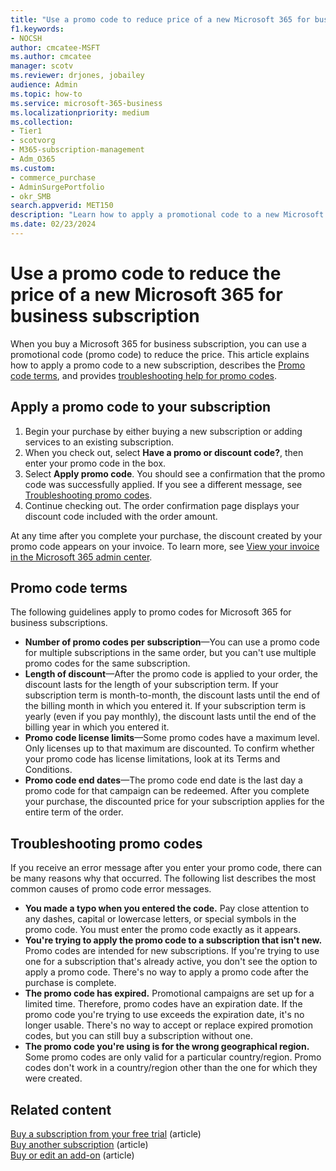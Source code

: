 ```yaml
---
title: "Use a promo code to reduce price of a new Microsoft 365 for business subscription"
f1.keywords:
- NOCSH
author: cmcatee-MSFT
ms.author: cmcatee
manager: scotv
ms.reviewer: drjones, jobailey
audience: Admin
ms.topic: how-to
ms.service: microsoft-365-business
ms.localizationpriority: medium
ms.collection: 
- Tier1
- scotvorg
- M365-subscription-management 
- Adm_O365
ms.custom: 
- commerce_purchase
- AdminSurgePortfolio
- okr_SMB
search.appverid: MET150
description: "Learn how to apply a promotional code to a new Microsoft 365 for business subscription to reduce the price, and how to troubleshoot promo code errors."
ms.date: 02/23/2024
---
```


# Use a promo code to reduce the price of a new Microsoft 365 for business subscription

When you buy a Microsoft 365 for business subscription, you can use a promotional code (promo code) to reduce the price. This article explains how to apply a promo code to a new subscription, describes the [Promo code terms](#promo-code-terms), and provides  [troubleshooting help for promo codes](#troubleshooting-promo-codes).
  
## Apply a promo code to your subscription

1. Begin your purchase by either buying a new subscription or adding services to an existing subscription.
2. When you check out, select **Have a promo or discount code?**, then enter your promo code in the box.
3. Select **Apply promo code**. You should see a confirmation that the promo code was successfully applied. If you see a different message, see [Troubleshooting promo codes](#troubleshooting-promo-codes).
4. Continue checking out. The order confirmation page displays your discount code included with the order amount.

At any time after you complete your purchase, the discount created by your promo code appears on your invoice. To learn more, see [View your invoice in the Microsoft 365 admin center](billing-and-payments/view-your-bill-or-invoice.md).
  
## Promo code terms

The following guidelines apply to promo codes for Microsoft 365 for business subscriptions.
  
- **Number of promo codes per subscription**&mdash;You can use a promo code for multiple subscriptions in the same order, but you can't use multiple promo codes for the same subscription.
- **Length of discount**&mdash;After the promo code is applied to your order, the discount lasts for the length of your subscription term. If your subscription term is month-to-month, the discount lasts until the end of the billing month in which you entered it. If your subscription term is yearly (even if you pay monthly), the discount lasts until the end of the billing year in which you entered it.
- **Promo code license limits**&mdash;Some promo codes have a maximum level. Only licenses up to that maximum are discounted. To confirm whether your promo code has license limitations, look at its Terms and Conditions.
- **Promo code end dates**&mdash;The promo code end date is the last day a promo code for that campaign can be redeemed. After you complete your purchase, the discounted price for your subscription applies for the entire term of the order.

## Troubleshooting promo codes

If you receive an error message after you enter your promo code, there can be many reasons why that occurred. The following list describes the most common causes of promo code error messages.
  
- **You made a typo when you entered the code.** Pay close attention to any dashes, capital or lowercase letters, or special symbols in the promo code. You must enter the promo code exactly as it appears.
- **You're trying to apply the promo code to a subscription that isn't new.** Promo codes are intended for new subscriptions. If you're trying to use one for a subscription that's already active, you don't see the option to apply a promo code. There's no way to apply a promo code after the purchase is complete.
- **The promo code has expired.** Promotional campaigns are set up for a limited time. Therefore, promo codes have an expiration date. If the promo code you're trying to use exceeds the expiration date, it's no longer usable. There's no way to accept or replace expired promotion codes, but you can still buy a subscription without one.
- **The promo code you're using is for the wrong geographical region.** Some promo codes are only valid for a particular country/region. Promo codes don't work in a country/region other than the one for which they were created.
  
## Related content

[Buy a subscription from your free trial](./try-or-buy-microsoft-365.md) (article)\
[Buy another subscription](./try-or-buy-microsoft-365.md) (article)\
[Buy or edit an add-on](buy-or-edit-an-add-on.md) (article)
